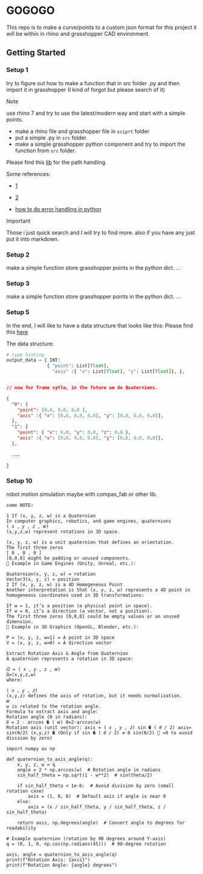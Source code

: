 # GOGOGO

This repo is to make a curve/points to a custom json format for this project
it will be within in rhino and grasshopper CAD environment.


## Getting Started

### Setup 1
try to figure out how to make a function that in src folder .py
and then import it in grasshopper (I kind of forgot but please search of it)
>[!NOTE]
> use rhino 7 and try to use the latest/modern way and start with a simple points.

- make a rhino file and grasshopper file in `sciprt` folder
- put a simple .py in `src` folder.
- make a simple grasshopper python component and try to import the function from `src` folder.

Please find this [lib](https://docs.python.org/3/library/pathlib.html) for the path handling.

Some references:
- [1](https://discourse.mcneel.com/t/importing-and-using-a-custom-grasshopper-component-in-rhino-python/167200/3)
- [2](https://discourse.mcneel.com/t/import-file-in-python/177564)

- [how to do error handling in python](https://www.geeksforgeeks.org/python-exception-handling/)

>[!IMPORTANT]
Those i just quick search and I will try to find more. also if you have any just put it into markdown.

### Setup 2
make a simple function store grasshopper points in the python dict.
...

### Setup 3
make a simple function store grasshopper points in the python dict.
...

### Setup 5

In the end, I will like to have a data structure that looks like this:
Please find this [here](https://www.geeksforgeeks.org/how-to-convert-python-dictionary-to-json/)

The data structure:

```python
# type hinting
output_data = { INT: 
               { "point": List[float],
                 "axis" :{ "x": List[float], "y": List[float]}, },
```

```json

// now for frame sytle, in the future we do Quaternions.

{
  "0": {
    "point": [0.0, 0.0, 0.0 ],
    "axis" :{ "x": [0.0, 0.0, 0.0], "y": [0.0, 0.0, 0.0]},
  },
  "1": {
    "point": { "x": 0.0, "y": 0.0, "z": 0.0 },
    "axis" :{ "x": [0.0, 0.0, 0.0], "y": [0.0, 0.0, 0.0]},
  },

  ...

}

```

### Setup 10
robot motion simulation
maybe with compas_fab or other lib.


```
some NOTE:

1 If (x, y, z, w) is a Quaternion
In computer graphics, robotics, and game engines, quaternions 
( 𝑥 , 𝑦 , 𝑧 , 𝑤)
(x,y,z,w) represent rotations in 3D space.

(x, y, z, w) is a unit quaternion that defines an orientation.
The first three zeros 
[ 0 , 0 , 0 ]
[0,0,0] might be padding or unused components.
🔹 Example in Game Engines (Unity, Unreal, etc.):

Quaternion(x, y, z, w) = rotation
Vector3(x, y, z) = position
2 If (x, y, z, w) is a 4D Homogeneous Point
Another interpretation is that (x, y, z, w) represents a 4D point in homogeneous coordinates used in 3D transformations:

If w = 1, it’s a position (a physical point in space).
If w = 0, it’s a direction (a vector, not a position).
The first three zeros [0,0,0] could be empty values or an unused dimension.
🔹 Example in 3D Graphics (OpenGL, Blender, etc.):

P = (x, y, z, w=1) = A point in 3D space
V = (x, y, z, w=0) = A direction vector

Extract Rotation Axis & Angle from Quaternion
A quaternion represents a rotation in 3D space:

𝑄 = ( 𝑥 , 𝑦 , 𝑧 , 𝑤)
Q=(x,y,z,w)
where:

( 𝑥 , 𝑦 , 𝑧)
(x,y,z) defines the axis of rotation, but it needs normalization.
𝑤
w is related to the rotation angle.
Formula to extract axis and angle:
Rotation angle (θ in radians):
𝜃 = 2 ⋅ arccos � ( 𝑤) θ=2⋅arccos(w) 
Rotation axis (unit vector): axis = ( 𝑥 , 𝑦 , 𝑧) sin � ( 𝜃 / 2) axis= sin(θ/2) (x,y,z) � (Only if sin � ( 𝜃 / 2) ≠ 0 sin(θ/2)  =0 to avoid division by zero)

import numpy as np

def quaternion_to_axis_angle(q):
    x, y, z, w = q
    angle = 2 * np.arccos(w)  # Rotation angle in radians
    sin_half_theta = np.sqrt(1 - w**2)  # sin(theta/2)
    
    if sin_half_theta < 1e-6:  # Avoid division by zero (small rotation case)
        axis = (1, 0, 0)  # Default axis if angle is near 0
    else:
        axis = (x / sin_half_theta, y / sin_half_theta, z / sin_half_theta)

    return axis, np.degrees(angle)  # Convert angle to degrees for readability

# Example quaternion (rotation by 90 degrees around Y-axis)
q = (0, 1, 0, np.cos(np.radians(45)))  # 90-degree rotation

axis, angle = quaternion_to_axis_angle(q)
print(f"Rotation Axis: {axis}")
print(f"Rotation Angle: {angle} degrees")
```
